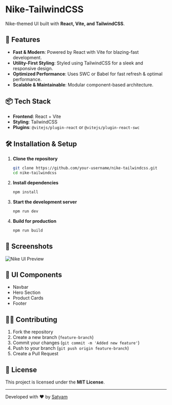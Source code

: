 # Nike-TailwindCSS

Nike-themed UI built with **React, Vite, and TailwindCSS**.

## 🚀 Features
- **Fast & Modern**: Powered by React with Vite for blazing-fast development.
- **Utility-First Styling**: Styled using TailwindCSS for a sleek and responsive design.
- **Optimized Performance**: Uses SWC or Babel for fast refresh & optimal performance.
- **Scalable & Maintainable**: Modular component-based architecture.

## 📦 Tech Stack
- **Frontend**: React + Vite
- **Styling**: TailwindCSS
- **Plugins**: `@vitejs/plugin-react` or `@vitejs/plugin-react-swc`

## 🛠 Installation & Setup

1. **Clone the repository**
   ```sh
   git clone https://github.com/your-username/nike-tailwindcss.git
   cd nike-tailwindcss
   ```
2. **Install dependencies**
   ```sh
   npm install
   ```
3. **Start the development server**
   ```sh
   npm run dev
   ```
4. **Build for production**
   ```sh
   npm run build
   ```

## 📸 Screenshots
![Nike UI Preview](https://via.placeholder.com/1200x600.png?text=Nike+TailwindCSS+Preview)

## 🎨 UI Components
- Navbar
- Hero Section
- Product Cards
- Footer

## 👨‍💻 Contributing
1. Fork the repository
2. Create a new branch (`feature-branch`)
3. Commit your changes (`git commit -m 'Added new feature'`)
4. Push to your branch (`git push origin feature-branch`)
5. Create a Pull Request

## 📜 License
This project is licensed under the **MIT License**.

---
Developed with ❤️ by [Satyam](https://github.com/SatyamPandey-07)


 
 
